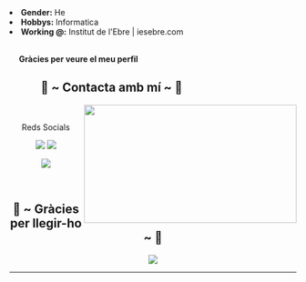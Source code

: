 <li>
<b>Gender:</b> He
</li>
<li>
<b>Hobbys:</b> Informatica
</li>
<li>
<b>Working @:</b> Institut de l'Ebre | iesebre.com
</li>
<br>
<p><b>     Gràcies per veure el meu perfil</b></p>
</div>
<div>
<h2>           📝 ~ Contacta amb mí ~ 📝</h2>
<img src="https://media.giphy.com/media/KpOqvmCFdNMhF0pQb7/giphy.gif" align="right" width="373.5px" height="208.5px">
<br>
<p align="center">Reds Socials <br>
</p>
<p align="center"><a href="https://twitter.com/EricGonzalez" target="_blank"><img src="https://img.shields.io/badge/EricGonzalez%20-%231DA1F2.svg?&style=for-the-badge&logo=Twitter&logoColor=white"/></a> <a href="https://discord.me/ericgonzalezcasanova" target="_blank"><img src="https://img.shields.io/badge/EricGonzalez%20-%237289DA.svg?&style=for-the-badge&logo=discord&logoColor=white"/></a></p>
<p align="center"><a href="https://twitch.tv/ericgonzalez" target="_blank"><img src="https://img.shields.io/badge/EricGonzalez%20-%239146FF.svg?&style=for-the-badge&logo=Twitch&logoColor=white"/></a></p>
</div>
<br>
<div>
<h2 align="center">💖 ~ Gràcies per llegir-ho ~ 💖</h2>
<div align="center">
<img src="https://media.giphy.com/media/077i6AULCXc0FKTj9s/giphy.gif">
</div>
<hr>
</div>
</div>
</body>
